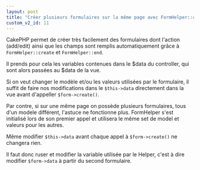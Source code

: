```yaml
---
layout: post
title: "Créer plusieurs formulaires sur la même page avec FormHelper::create"
custom_v2_id: 11
---
```


CakePHP permet de créer très facilement des formulaires dont l'action
(add/edit) ainsi que les champs sont remplis automatiquement grâce à
`FormHelper::create` et `FormHelper::end`.

Il prends pour cela les variables contenues dans le $data du controller, qui
sont alors passées au $data de la vue.

Si on veut changer le modèle et/ou les valeurs utilisées par le formulaire, il
suffit de faire nos modifications dans le `$this->data` directement dans la vue
avant d'appeller `$form->create()`.

Par contre, si sur une même page on possède plusieurs formulaires, tous d'un
modele différent, l'astuce ne fonctionne plus. FormHelper s'est initialisé
lors de son premier appel et utilisera le même set de model et valeurs pour
les autres.

Même modifier `$this->data` avant chaque appel à `$form->create()` ne changera
rien.

Il faut donc ruser et modifier la variable utilisée par le Helper, c'est à
dire modifier `$form->data` à partir du second formulaire.


